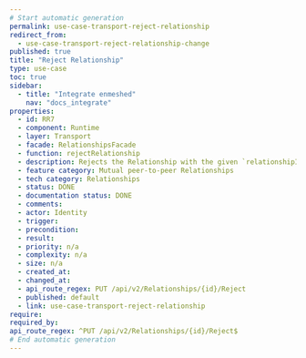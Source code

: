 ```yaml
---
# Start automatic generation
permalink: use-case-transport-reject-relationship
redirect_from:
  - use-case-transport-reject-relationship-change
published: true
title: "Reject Relationship"
type: use-case
toc: true
sidebar:
  - title: "Integrate enmeshed"
    nav: "docs_integrate"
properties:
  - id: RR7
  - component: Runtime
  - layer: Transport
  - facade: RelationshipsFacade
  - function: rejectRelationship
  - description: Rejects the Relationship with the given `relationshipId`.
  - feature category: Mutual peer-to-peer Relationships
  - tech category: Relationships
  - status: DONE
  - documentation status: DONE
  - comments:
  - actor: Identity
  - trigger:
  - precondition:
  - result:
  - priority: n/a
  - complexity: n/a
  - size: n/a
  - created_at:
  - changed_at:
  - api_route_regex: PUT /api/v2/Relationships/{id}/Reject
  - published: default
  - link: use-case-transport-reject-relationship
require:
required_by:
api_route_regex: ^PUT /api/v2/Relationships/{id}/Reject$
# End automatic generation
---
```

